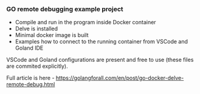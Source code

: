 ### GO remote debugging example project
 - Compile and run in the program inside Docker container
 - Delve is installed
 - Minimal docker image is built
 - Examples how to connect to the running container from VSCode and Goland IDE

 VSCode and Goland configurations are present and free to use (these files are commited explicitly).

 Full article is here - https://golangforall.com/en/post/go-docker-delve-remote-debug.html

